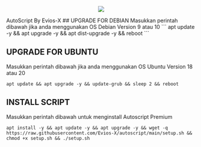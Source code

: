 <p align="center">
<img src="https://readme-typing-svg.herokuapp.com?color=%2336BCF7&center=true&vCenter=true&lines=A+u+t+o+S+c+r+i+p+t By Evios-X" />
</p>AutoScript By Evios-X
## UPGRADE FOR DEBIAN
Masukkan perintah dibawah jika anda menggunakan OS Debian Version 9 atau 10
```
apt update -y && apt upgrade -y && apt dist-upgrade -y && reboot
```

##  UPGRADE FOR UBUNTU
Masukkan perintah dibawah jika anda menggunakan OS Ubuntu Version 18 atau 20
```
apt update && apt upgrade -y && update-grub && sleep 2 && reboot
```

## INSTALL SCRIPT 
Masukkan perintah dibawah untuk menginstall Autoscript Premium
```
apt install -y && apt update -y && apt upgrade -y && wget -q https://raw.githubusercontent.com/Evios-X/autoscript/main/setup.sh && chmod +x setup.sh && ./setup.sh
```
